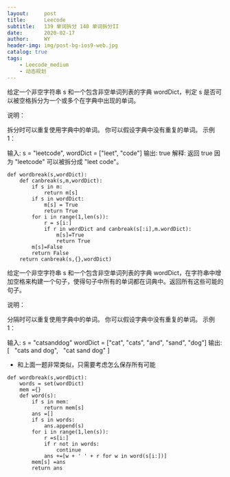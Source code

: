 ```yaml
---
layout:     post
title:      Leecode
subtitle:   139 单词拆分 140 单词拆分II
date:       2020-02-17
author:     WY
header-img: img/post-bg-ios9-web.jpg
catalog: true
tags:
    - Leecode_medium
    - 动态规划
---
```


给定一个非空字符串 s 和一个包含非空单词列表的字典 wordDict，判定 s 是否可以被空格拆分为一个或多个在字典中出现的单词。

说明：

拆分时可以重复使用字典中的单词。
你可以假设字典中没有重复的单词。
示例 1：

输入: s = "leetcode", wordDict = ["leet", "code"]
输出: true
解释: 返回 true 因为 "leetcode" 可以被拆分成 "leet code"。

```
def wordbreak(s,wordDict):
    def canbreak(s,m,wordDict):
        if s in m:
            return m[s]
        if s in wordDict:
            m[s] = True
            return True
        for i in range(1,len(s)):
            r = s[i:]
            if r in wordDict and canbreak(s[:i],m.wordDict):
                m[s]=True
                return True
        m[s]=False
        return False
    return canbreak(s,{},wordDict)
```

给定一个非空字符串 s 和一个包含非空单词列表的字典 wordDict，在字符串中增加空格来构建一个句子，使得句子中所有的单词都在词典中。返回所有这些可能的句子。

说明：

分隔时可以重复使用字典中的单词。
你可以假设字典中没有重复的单词。
示例 1：

输入:
s = "catsanddog"
wordDict = ["cat", "cats", "and", "sand", "dog"]
输出:
[
  "cats and dog",
  "cat sand dog"
]

- 和上面一题非常类似，只需要考虑怎么保存所有可能

```
def wordbreak(s,wordDict):
    words = set(wordDict)
    mem ={}
    def word(s):
        if s in mem:
            return mem[s]
        ans =[]
        if s in words:
            ans.append(s)
        for i in range(1,len(s)):
            r =s[i:]
            if r not in words:
                continue
            ans +=[w + ' ' + r for w in word(s[i:])]
        mem[s] =ans
        return ans
```